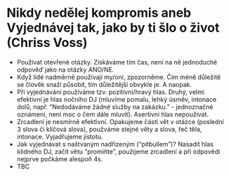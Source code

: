 # Nikdy nedělej kompromis aneb Vyjednávej tak, jako by ti šlo o život (Chriss Voss)
* Používat otevřené otázky. Získáváme tím čas, není na ně jednoduché odpověď jako na otázky ANO/NE. 
* Když lidé nadměrně používají my/oni, zpozorněme. Čím méně důležitě se člověk snaží působit, tím důležitější obvykle je. A naopak.
* Při vyjednávání používáme tzv. pozitivní/hravý hlas. Druhý, velmi efektivní je hlas nočního DJ (mluvíme pomalu, lehký úsměv, intonace dolů, např. “Nedodáváme žádné služby na zakázku.” - jednoznačné oznámení, není moc o čem dále mluvit). Asertivní hlas nepoužívat.
* Zrcadlení je nesmírně efektivní. Opakujeme části vět v otázce (poslední 3 slova či klíčová slova), použváme stejné věty a slova, řeč těla, intonace. Vyjadřujeme jistotu.
* Jak vyjednávat s naštvaným nadřízeným (“pitbullem”)? Nasadit hlas klidného DJ, začít větu “promiňte”, použijeme zrcadlení a při odpovědi nejprve počkáme alespoň 4s.
* TBC
